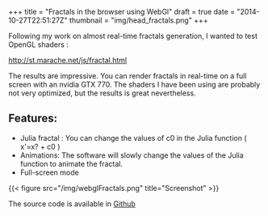 +++
title = "Fractals in the browser using WebGl"
draft = true
date = "2014-10-27T22:51:27Z"
thumbnail = "img/head_fractals.png"
+++

Following my work on almost real-time fractals generation, I wanted to test OpenGL shaders :

http://st.marache.net/js/fractal.html

The results are impressive. You can render fractals in real-time on a full screen with an nvidia GTX 770. The shaders I have been using are probably not very optimized, but the results is great nevertheless.

## Features:

* Julia fractal : You can change the values of c0 in the Julia function ( x'=x? + c0 )
* Animations: The software will slowly change the values of the Julia function to animate the fractal.
* Full-screen mode

{{< figure src="/img/webglFractals.png" title="Screenshot" >}}

The source code is available in [Github](https://github.com/Blizarre/jscripts/blob/master/fractal.js)
